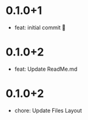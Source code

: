 # 0.1.0+1

- feat: initial commit 🎉

# 0.1.0+2

- feat: Update ReadMe.md

# 0.1.0+2

- chore: Update Files Layout
